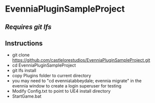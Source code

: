 # EvenniaPluginSampleProject

## *Requires git lfs*

## Instructions

- git clone https://github.com/castlelorestudios/EvenniaPluginSampleProject.git
- cd EvenniaPluginSampleProject
- git lfs install
- copy Plugins folder to current directory
- you may need to "cd evennia\abbeydale; evennia migrate" in the evennia window to create a login superuser for testing
- Modify Config.txt to point to UE4 install directory
- StartGame.bat
